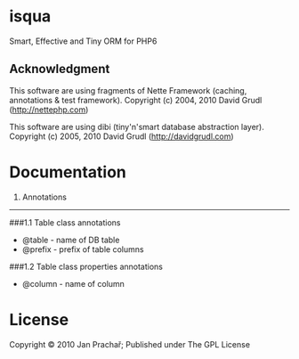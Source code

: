 isqua 
=====

Smart, Effective and Tiny ORM for PHP6


Acknowledgment
--------------

This software are using fragments of Nette Framework (caching, annotations & test framework).
Copyright (c) 2004, 2010 David Grudl (http://nettephp.com)

This software are using dibi (tiny'n'smart database abstraction layer).
Copyright (c) 2005, 2010 David Grudl (http://davidgrudl.com)



Documentation
=============


1. Annotations
--------------

###1.1 Table class annotations

 * @table - name of DB table
 * @prefix - prefix of table columns
 
###1.2 Table class properties annotations
 
 * @column - name of column
 
 
License
=======
 
Copyright © 2010 Jan Prachař; Published under The GPL License